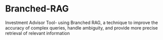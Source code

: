 # Branched-RAG
Investment Advisor Tool- using Branched RAG, a technique to improve the accuracy of complex queries, handle ambiguity, and provide more precise retrieval of relevant information
